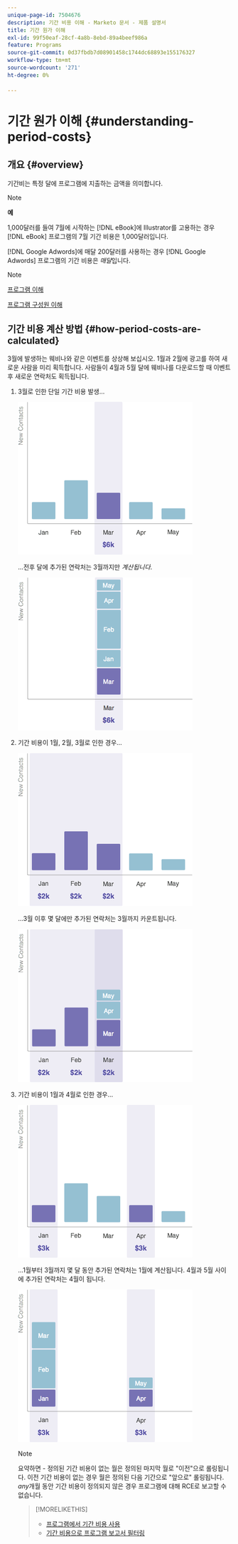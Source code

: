 ```yaml
---
unique-page-id: 7504676
description: 기간 비용 이해 - Marketo 문서 - 제품 설명서
title: 기간 원가 이해
exl-id: 99f50eaf-28cf-4a8b-8ebd-89a4beef986a
feature: Programs
source-git-commit: 0d37fbdb7d08901458c1744dc68893e155176327
workflow-type: tm+mt
source-wordcount: '271'
ht-degree: 0%

---
```


# 기간 원가 이해 {#understanding-period-costs}

## 개요 {#overview}

기간비는 특정 달에 프로그램에 지출하는 금액을 의미합니다.

>[!NOTE]
>
>**예**
>
>1,000달러를 들여 7월에 시작하는 [!DNL eBook]에 Illustrator를 고용하는 경우 [!DNL eBook] 프로그램의 7월 기간 비용은 1,000달러입니다.
>
>[!DNL Google Adwords]에 매달 200달러를 사용하는 경우 [!DNL Google Adwords] 프로그램의 기간 비용은 _매달_&#x200B;입니다.

>[!NOTE]
>
>[프로그램 이해](/help/marketo/product-docs/core-marketo-concepts/programs/creating-programs/understanding-programs.md)
>
>[프로그램 구성원 이해](/help/marketo/product-docs/core-marketo-concepts/programs/creating-programs/understanding-program-membership.md)

## 기간 비용 계산 방법 {#how-period-costs-are-calculated}

3월에 발생하는 웨비나와 같은 이벤트를 상상해 보십시오. 1월과 2월에 광고를 하여 새로운 사람을 미리 획득합니다. 사람들이 4월과 5월 달에 웨비나를 다운로드할 때 이벤트 후 새로운 연락처도 획득됩니다.

1. 3월로 인한 단일 기간 비용 발생...

   ![](assets/graph1.png)

   ...전후 달에 추가된 연락처는 3월까지만 *계산됩니다*.

   ![](assets/graph2.png)

1. 기간 비용이 1월, 2월, 3월로 인한 경우...

   ![](assets/graph3.png)

   ...3월 이후 몇 달에만 추가된 연락처는 3월까지 카운트됩니다.

   ![](assets/graph4.png)

1. 기간 비용이 1월과 4월로 인한 경우...

   ![](assets/graph5.png)

   ...1월부터 3월까지 몇 달 동안 추가된 연락처는 1월에 계산됩니다. 4월과 5월 사이에 추가된 연락처는 4월이 됩니다.

   ![](assets/graph6.png)

   >[!NOTE]
   >
   >요약하면 - 정의된 기간 비용이 없는 월은 정의된 마지막 월로 &quot;이전&quot;으로 롤링됩니다. 이전 기간 비용이 없는 경우 월은 정의된 다음 기간으로 &quot;앞으로&quot; 롤링됩니다. _any_&#x200B;개월 동안 기간 비용이 정의되지 않은 경우 프로그램에 대해 RCE로 보고할 수 없습니다.

   >[!MORELIKETHIS]
   >
   >* [프로그램에서 기간 비용 사용](/help/marketo/product-docs/core-marketo-concepts/programs/working-with-programs/using-period-costs-in-a-program.md)
   >* [기간 비용으로 프로그램 보고서 필터링](/help/marketo/product-docs/core-marketo-concepts/programs/program-performance-report/filter-a-program-report-by-period-cost.md)
